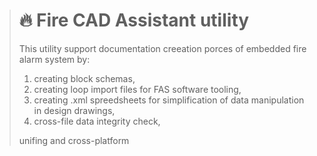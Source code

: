 ># :fire: Fire CAD Assistant utility 
>
>This utility support documentation creeation porces of embedded fire alarm system by:<br>
>1. creating block schemas,
>2. creating loop import files for FAS software tooling,
>3. creating .xml spreedsheets for simplification of data manipulation in design drawings,
>4. cross-file data integrity check,
>
>unifing and cross-platform   